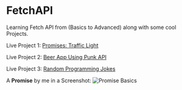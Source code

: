 # FetchAPI
Learning Fetch API from (Basics to Advanced) along with some cool Projects. 


Live Project 1: [Promises: Traffic Light](https://promise-traffic-light-project.netlify.app/)

Live Project 2: [Beer App Using Punk API](https://beer-app-using-punk-api.netlify.app/)

Live Project 3: [Random Programming Jokes](https://sasigit7.github.io/RandomProgrammingJokes/)

A **Promise** by me in a Screenshot: ![Promise Basics](https://i.imgur.com/RMALXWo.jpg)
